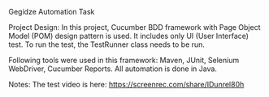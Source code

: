 Gegidze Automation Task

Project Design:
In this project, Cucumber BDD framework with Page Object Model (POM) design pattern is used.
It includes only UI (User Interface) test. To run the test, the TestRunner class needs to be run.

Following tools were used in this framework:
Maven, JUnit, Selenium WebDriver, Cucumber Reports.
All automation is done in Java.

Notes:
The test video is here: https://screenrec.com/share/IDunrel80h




